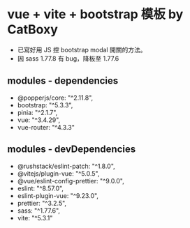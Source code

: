 # vue + vite + bootstrap 模板 by CatBoxy
- 已寫好用 JS 控 bootstrap modal 開關的方法。
- 因 sass 1.77.8 有 bug，降板至 1.77.6

## modules - dependencies
- @popperjs/core: "^2.11.8",
- bootstrap: "^5.3.3",
- pinia: "^2.1.7",
- vue: "^3.4.29",
- vue-router: "^4.3.3"

## modules - devDependencies
- @rushstack/eslint-patch: "^1.8.0",
- @vitejs/plugin-vue: "^5.0.5",
- @vue/eslint-config-prettier: "^9.0.0",
- eslint: "^8.57.0",
- eslint-plugin-vue: "^9.23.0",
- prettier: "^3.2.5",
- sass: "^1.77.6",
- vite: "^5.3.1"